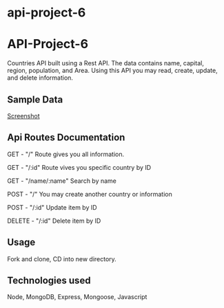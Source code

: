 # api-project-6

# API-Project-6

Countries API built using a Rest API.  The data contains name, capital, region, population, and Area.  Using this API you may read, create, update, and delete information.

## Sample Data

[Screenshot](/CEB46E2B-2657-47AA-8939-CAA16160BE9F_4_5005_c.jpeg)

## Api Routes Documentation

GET - "/" Route gives you all information.

GET - "/:id" Route vives you specific country by ID

GET - "/name/:name" Search by name

POST - "/" You may create another country or information

POST - "/:id" Update item by ID

DELETE - "/:id" Delete item by ID

## Usage

Fork and clone, CD into new directory.

## Technologies used

Node, MongoDB, Express, Mongoose, Javascript


